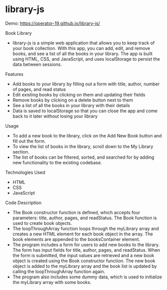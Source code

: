 # library-js

Demo: https://operator-19.github.io/library-js/

Book Library
- library-js is a simple web application that allows you to keep track of your book collection. With this app, you can add, edit, and remove books, and see a list of all the books in your library. The app is built using HTML, CSS, and JavaScript, and uses localStorage to persist the data between sessions.

Features
- Add books to your library by filling out a form with title, author, number of pages, and read status
- Edit existing books by clicking on them and updating their fields
- Remove books by clicking on a delete button next to them
- See a list of all the books in your library with their details
- Data is saved to localStorage so that you can close the app and come back to it later without losing your library



Usage
- To add a new book to the library, click on the Add New Book button and fill out the form.
- To view the list of books in the library, scroll down to the My Library section.
- The list of books can be filtered, sorted, and searched for by adding new functionality to the existing codebase.

Technologies Used
- HTML
- CSS
- JavaScript

Code Description
- The Book constructor function is defined, which accepts four parameters: title, author, pages, and readStatus. The Book function is used to create book objects.
- The loopThroughArray function loops through the myLibrary array and creates a new HTML element for each book object in the array. The book elements are appended to the booksContainer element.
- The program includes a form for users to add new books to the library. The form has input fields for title, author, pages, and readStatus. When the form is submitted, the input values are retrieved and a new book object is created using the Book constructor function. The new book object is added to the myLibrary array and the book list is updated by calling the loopThroughArray function again.
- The program also includes some dummy data, which is used to initialize the myLibrary array with some books.

